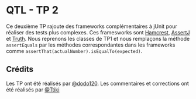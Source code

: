 # QTL - TP 2

Ce deuxième TP rajoute des frameworks complémentaires à jUnit pour réaliser des tests plus complexes. Ces framesworks sont [Hamcrest](http://hamcrest.org/JavaHamcrest/), [AssertJ](https://joel-costigliola.github.io/assertj/) et [Truth](https://truth.dev/).
Nous reprenons les classes de TP1 et nous remplaçons la méthode `assertEquals` par les méthodes correspondantes dans les frameworks comme `assertThat(actualNumber).isEqualTo(expected)`.

## Crédits 

Les TP ont été réalisés par [@dodo120](https://github.com/dodo120). Les commentaires et corrections ont été réalisés par [@Ttiki](https://github.com/Ttiki)